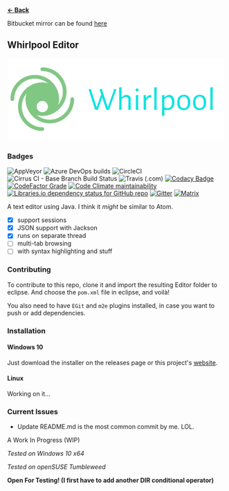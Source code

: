 <b><a href="https://terabytetb.github.io">&#8592; Back</a></b>

Bitbucket mirror can be found [here](https://bitbucket.org/TerabyteTB/whirlpooleditor/src/main/)

## Whirlpool Editor
![Icon](color_logo_transparent.png)
### Badges
![AppVeyor](https://img.shields.io/appveyor/build/TerabyteTB/Whirlpool?logo=appveyor)
![Azure DevOps builds](https://img.shields.io/azure-devops/build/raymondminecraft101/dd532155-d2fc-4e1c-ac32-51ae587bc6bc/1?logo=azure-pipelines&logoColor=blue)
![CircleCI](https://img.shields.io/circleci/build/github/TerabyteTB/WhirlpoolEditor?logo=circleci)
![Cirrus CI - Base Branch Build Status](https://img.shields.io/cirrus/github/TerabyteTB/WhirlpoolEditor?logo=cirrus-ci)
![Travis (.com)](https://img.shields.io/travis/com/TerabyteTB/WhirlpoolEditor?logo=travis)
[![Codacy Badge](https://api.codacy.com/project/badge/Grade/fc5074c387d747898c928bfbc208f69d)](https://app.codacy.com/gh/TerabyteTB/WhirlpoolEditor?utm_source=github.com&utm_medium=referral&utm_content=TerabyteTB/WhirlpoolEditor&utm_campaign=Badge_Grade_Settings)
[![CodeFactor Grade](https://img.shields.io/codefactor/grade/github/TerabyteTB/WhirlpoolEditor/main?logo=codefactor)](https://www.codefactor.io/repository/github/terabytetb/whirlpooleditor)
[![Code Climate maintainability](https://img.shields.io/codeclimate/maintainability/TerabyteTB/WhirlpoolEditor?logo=code-climate)](https://codeclimate.com/github/TerabyteTB/WhirlpoolEditor)
[![Libraries.io dependency status for GitHub repo](https://img.shields.io/librariesio/github/TerabyteTB/WhirlpoolEditor?logo=libraries.io)](https://libraries.io/github/TerabyteTB/WhirlpoolEditor)
[![Gitter](https://img.shields.io/gitter/room/TerabyteTB/WhirlpoolEditor?color=darkgreen&label=chat&logo=gitter)](https://gitter.im/TerabyteTB/EditorChat)
[![Matrix](https://img.shields.io/badge/chat-on_matrix-darkgreen?logo=matrix)](https://matrix.to/#/!JXoGwoJicbebqHSOBc:matrix.org?via=matrix.org)

A text editor using Java. I think it *might* be similar to Atom.

- [x] support sessions
- [x] JSON support with Jackson
- [x] runs on separate thread
- [ ] multi-tab browsing
- [ ] with syntax highlighting and stuff

### Contributing
To contribute to this repo, clone it and import the resulting Editor folder to eclipse. And choose the ```pom.xml``` file in eclipse, and voil&agrave;!

You also need to have `EGit` and `m2e` plugins installed, in case you want to push or add dependencies.

### Installation
#### Windows 10
Just download the installer on the releases page or this project's [website](https://terabytetb.github.io/).

#### Linux
Working on it...

### Current Issues

- Update README.md is the most common commit by me. LOL.

A Work In Progress (WIP)

*Tested on Windows 10 x64*

*Tested on openSUSE Tumbleweed*

**Open For Testing! (I first have to add another DIR conditional operator)**
